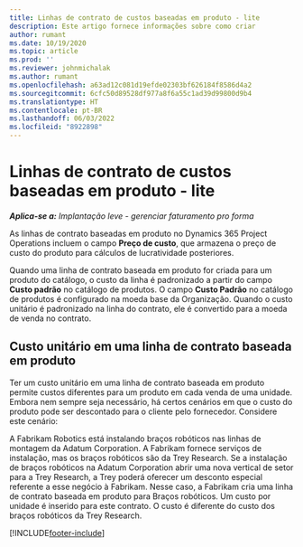 ```yaml
---
title: Linhas de contrato de custos baseadas em produto - lite
description: Este artigo fornece informações sobre como criar
author: rumant
ms.date: 10/19/2020
ms.topic: article
ms.prod: ''
ms.reviewer: johnmichalak
ms.author: rumant
ms.openlocfilehash: a63ad12c081d19efde02303bf626184f8586d4a2
ms.sourcegitcommit: 6cfc50d89528df977a8f6a55c1ad39d99800d9b4
ms.translationtype: HT
ms.contentlocale: pt-BR
ms.lasthandoff: 06/03/2022
ms.locfileid: "8922898"
---
```

# <a name="cost-product-based-contract-lines---lite"></a>Linhas de contrato de custos baseadas em produto - lite

_**Aplica-se a:** Implantação leve - gerenciar faturamento pro forma_


As linhas de contrato baseadas em produto no Dynamics 365 Project Operations incluem o campo **Preço de custo**, que armazena o preço de custo do produto para cálculos de lucratividade posteriores.

Quando uma linha de contrato baseada em produto for criada para um produto do catálogo, o custo da linha é padronizado a partir do campo **Custo padrão** no catálogo de produtos. O campo **Custo Padrão** no catálogo de produtos é configurado na moeda base da Organização. Quando o custo unitário é padronizado na linha do contrato, ele é convertido para a moeda de venda no contrato.

## <a name="unit-cost-on-a-product-based-contract-line"></a>Custo unitário em uma linha de contrato baseada em produto

Ter um custo unitário em uma linha de contrato baseada em produto permite custos diferentes para um produto em cada venda de uma unidade. Embora nem sempre seja necessário, há certos cenários em que o custo do produto pode ser descontado para o cliente pelo fornecedor. Considere este cenário:

A Fabrikam Robotics está instalando braços robóticos nas linhas de montagem da Adatum Corporation. A Fabrikam fornece serviços de instalação, mas os braços robóticos são da Trey Research. Se a instalação de braços robóticos na Adatum Corporation abrir uma nova vertical de setor para a Trey Research, a Trey poderá oferecer um desconto especial referente a esse negócio à Fabrikam. Nesse caso, a Fabrikam cria uma linha de contrato baseada em produto para Braços robóticos. Um custo por unidade é inserido para este contrato. O custo é diferente do custo dos braços robóticos da Trey Research.


[!INCLUDE[footer-include](../../includes/footer-banner.md)]
